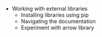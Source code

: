 * Working with external libraries
    * Installing libraries using pip
    * Navigating the documentation
    * Experiment with arrow library